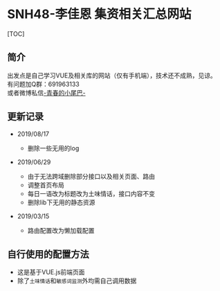 # SNH48-李佳恩 集资相关汇总网站
[TOC]
## 简介
出发点是自己学习VUE及相关库的网站（仅有手机端），技术还不成熟，见谅。<br>
有问题加Q群：691963133<br>
或者微博私信[-青春的小尾巴-](https://weibo.com/amber0401)

## 更新记录
- 2019/08/17
    - 删除一些无用的log

- 2019/06/29
    - 由于无法跨域删除部分接口以及相关页面、路由
    - 调整首页布局
    - 每日一语改为标题改为土味情话，接口内容不变
    - 删除lib下无用的静态资源
- 2019/03/15
    - 路由配置改为懒加载配置
    
## 自行使用的配置方法

- 这是基于VUE.js前端页面
- 除了`土味情话`和`敏感词监测`外均需自己调用数据